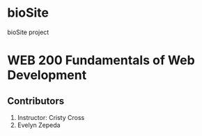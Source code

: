 # bioSite

bioSite project

<h1>WEB 200 Fundamentals of Web Development</h1>
<h2>Contributors</h2>
    <ol>
        <li>Instructor: Cristy Cross</li>
        <li>Evelyn Zepeda</li>
    </ol>
